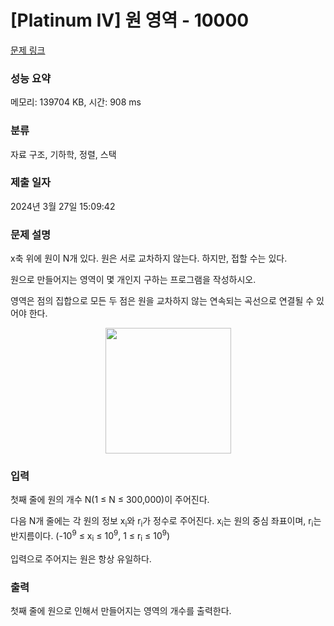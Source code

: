 # [Platinum IV] 원 영역 - 10000 

[문제 링크](https://www.acmicpc.net/problem/10000) 

### 성능 요약

메모리: 139704 KB, 시간: 908 ms

### 분류

자료 구조, 기하학, 정렬, 스택

### 제출 일자

2024년 3월 27일 15:09:42

### 문제 설명

<p>x축 위에 원이 N개 있다. 원은 서로 교차하지 않는다. 하지만, 접할 수는 있다.</p>

<p>원으로 만들어지는 영역이 몇 개인지 구하는 프로그램을 작성하시오.</p>

<p>영역은 점의 집합으로 모든 두 점은 원을 교차하지 않는 연속되는 곡선으로 연결될 수 있어야 한다.</p>

<p style="text-align: center;"><img alt="" src="https://upload.acmicpc.net/c360da99-845f-4fdb-b1f6-60b809ef640b/-/preview/" style="width: 201px; height: 201px;"></p>

### 입력 

 <p>첫째 줄에 원의 개수 N(1 ≤ N ≤ 300,000)이 주어진다.</p>

<p>다음 N개 줄에는 각 원의 정보 x<sub>i</sub>와 r<sub>i</sub>가 정수로 주어진다. x<sub>i</sub>는 원의 중심 좌표이며, r<sub>i</sub>는 반지름이다. (-10<sup>9</sup> ≤ x<sub>i</sub> ≤ 10<sup>9</sup>, 1 ≤ r<sub>i</sub> ≤ 10<sup>9</sup>)</p>

<p>입력으로 주어지는 원은 항상 유일하다.</p>

### 출력 

 <p>첫째 줄에 원으로 인해서 만들어지는 영역의 개수를 출력한다.</p>

